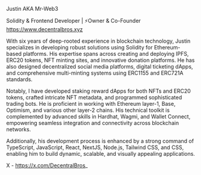 Justin AKA Mr-Web3

Solidity & Frontend Developer | ⚡️Owner & Co-Founder https://www.decentralbros.xyz

With six years of deep-rooted experience in blockchain technology, Justin specializes in developing robust solutions using Solidity for Ethereum-based platforms. His expertise spans across creating and deploying IPFS, ERC20 tokens, NFT minting sites, and innovative donation platforms. He has also designed decentralized social media platforms, digital ticketing dApps, and comprehensive multi-minting systems using ERC1155 and ERC721A standards.

Notably, I have developed staking reward dApps for both NFTs and ERC20 tokens, crafted intricate NFT metadata, and programmed sophisticated trading bots. He is proficient in working with Ethereum layer-1, Base, Optimism, and various other layer-2 chains. His technical toolkit is complemented by advanced skills in Hardhat, Wagmi, and Wallet Connect, empowering seamless integration and connectivity across blockchain networks.

Additionally, his development process is enhanced by a strong command of TypeScript, JavaScript, React, NextJS, Node.js, Tailwind CSS, and CSS, enabling him to build dynamic, scalable, and visually appealing applications.

X - https://x.com/DecentralBros_

<!---
Mr-Web3/Mr-Web3 is a ✨ special ✨ repository because its `README.md` (this file) appears on your GitHub profile.
You can click the Preview link to take a look at your changes.
--->
